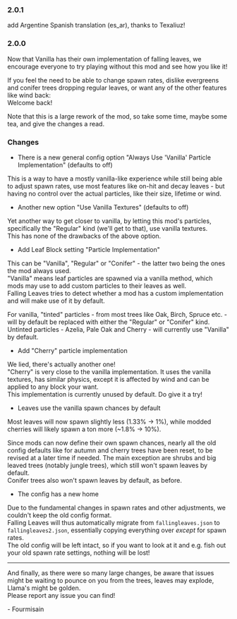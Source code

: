 ### 2.0.1

add Argentine Spanish translation (es_ar), thanks to Texaliuz!

### 2.0.0

Now that Vanilla has their own implementation of falling leaves, we encourage everyone to try playing without this mod and see how you like it!

If you feel the need to be able to change spawn rates, dislike evergreens and conifer trees dropping regular leaves, or want any of the other features like wind back:  
Welcome back!

Note that this is a large rework of the mod, so take some time, maybe some tea, and give the changes a read.

### Changes

- There is a new general config option "Always Use 'Vanilla' Particle Implementation" (defaults to off)

This is a way to have a mostly vanilla-like experience while still being able to adjust spawn rates, use most features like on-hit and decay leaves - but having no control over the actual particles, like their size, lifetime or wind.

- Another new option "Use Vanilla Textures" (defaults to off)

Yet another way to get closer to vanilla, by letting this mod's particles, specifically the "Regular" kind (we'll get to that), use vanilla textures.  
This has none of the drawbacks of the above option. 


- Add Leaf Block setting "Particle Implementation"

This can be "Vanilla", "Regular" or "Conifer" - the latter two being the ones the mod always used.  
"Vanilla" means leaf particles are spawned via a vanilla method, which mods may use to add custom particles to their leaves as well.  
Falling Leaves tries to detect whether a mod has a custom implementation and will make use of it by default.  

For vanilla, "tinted" particles - from most trees like Oak, Birch, Spruce etc. - will by default be replaced with either the "Regular" or "Conifer" kind.  
Untinted particles - Azelia, Pale Oak and Cherry - will currently use "Vanilla" by default.

- Add "Cherry" particle implementation

We lied, there's actually another one!  
"Cherry" is very close to the vanilla implementation. It uses the vanilla textures, has similar physics, except it is affected by wind and can be applied to any block your want.  
This implementation is currently unused by default. Do give it a try!

- Leaves use the vanilla spawn chances by default

Most leaves will now spawn slightly less (1.33% -> 1%), while modded cherries will likely spawn a ton more (~1.8% -> 10%).
  
Since mods can now define their own spawn chances, nearly all the old config defaults like for autumn and cherry trees have been reset, to be revised at a later time if needed. The main exception are shrubs and big leaved trees (notably jungle trees), which still won't spawn leaves by default.  
Conifer trees also won't spawn leaves by default, as before.

- The config has a new home

Due to the fundamental changes in spawn rates and other adjustments, we couldn't keep the old config format.  
Falling Leaves will thus automatically migrate from `fallingleaves.json` to `fallingleaves2.json`, essentially copying everything over *except* for spawn rates.  
The old config will be left intact, so if you want to look at it and e.g. fish out your old spawn rate settings, nothing will be lost!

---

And finally, as there were so many large changes, be aware that issues might be waiting to pounce on you from the trees, leaves may explode, Llama's might be golden.  
Please report any issue you can find!

 \- Fourmisain
